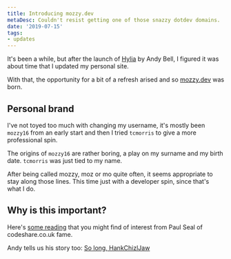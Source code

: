 ```yaml
---
title: Introducing mozzy.dev
metaDesc: Couldn't resist getting one of those snazzy dotdev domains.
date: '2019-07-15'
tags:
- updates
---
```


It's been a while, but after the launch of [Hylia](https://hylia.website) by Andy Bell, I figured it was about time that I updated my personal site. 

With that, the opportunity for a bit of a refresh arised and so [mozzy.dev](https://mozzy.dev) was born.

## Personal brand

I've not toyed too much with changing my username, it's mostly been `mozzy16` from an early start and then I tried `tcmorris` to give a more professional spin.

The origins of `mozzy16` are rather boring, a play on my surname and my birth date. `tcmorris` was just tied to my name. 

After being called mozzy, moz or mo quite often, it seems appropriate to stay along those lines. This time just with a developer spin, since that's what I do.

## Why is this important?

Here's [some reading](https://codeshare.co.uk/blog/boosting-your-career-by-creating-a-personal-brand/) that you might find of interest from Paul Seal of codeshare.co.uk fame.

Andy tells us his story too: [So long, HankChizlJaw](https://andy-bell.design/wrote/so-long-hankchizljaw/)
